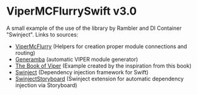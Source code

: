 # ViperMCFlurrySwift v3.0

A small example of the use of the library by Rambler and DI Container "Swinject". Links to sources:

* [ViperMcFlurry](https://github.com/rambler-digital-solutions/ViperMcFlurry) (Helpers for creation proper module connections and routing)
* [Generamba](https://github.com/rambler-digital-solutions/Generamba) (automatic VIPER module generator) 
* [The Book of Viper](https://github.com/rambler-digital-solutions/The-Book-of-VIPER) (Example created by the inspiration from this book) 
* [Swinject](https://github.com/Swinject/Swinject) (Dependency injection framework for Swift)
* [SwinjectStoryboard](https://github.com/Swinject/SwinjectStoryboard) (Swinject extension for automatic dependency injection via Storyboard)
